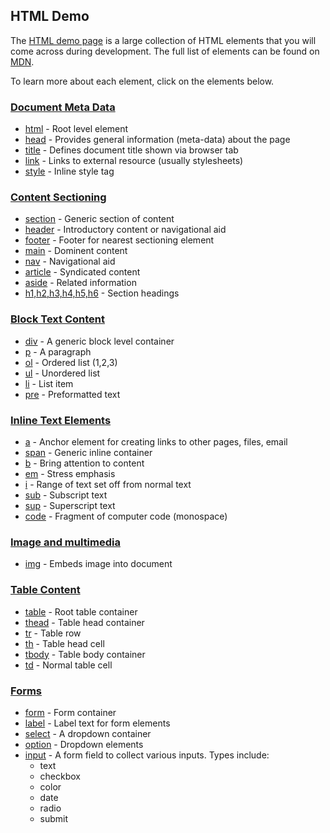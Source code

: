 ## HTML Demo

The [HTML demo page](http://localhost:8080/step1-00/html-demo/html-demo.html) is a large collection of HTML elements that you will come across during development. The full list of elements can be found on [MDN](https://developer.mozilla.org/en-US/docs/Web/HTML/Element).

To learn more about each element, click on the elements below.

### [Document Meta Data](https://developer.mozilla.org/en-US/docs/Web/HTML/Element#Document_metadata)

- [html](https://developer.mozilla.org/en-US/docs/Web/HTML/Element/html) - Root level element
- [head](https://developer.mozilla.org/en-US/docs/Web/HTML/Element/head) - Provides general information (meta-data) about the page
- [title](https://developer.mozilla.org/en-US/docs/Web/HTML/Element/title) - Defines document title shown via browser tab
- [link](https://developer.mozilla.org/en-US/docs/Web/HTML/Element/link) - Links to external resource (usually stylesheets)
- [style](https://developer.mozilla.org/en-US/docs/Web/HTML/Element/style) - Inline style tag

### [Content Sectioning](https://developer.mozilla.org/en-US/docs/Web/HTML/Element#Content_sectioning)

- [section](https://developer.mozilla.org/en-US/docs/Web/HTML/Element/section) - Generic section of content
- [header](https://developer.mozilla.org/en-US/docs/Web/HTML/Element/header) - Introductory content or navigational aid
- [footer](https://developer.mozilla.org/en-US/docs/Web/HTML/Element/footer) - Footer for nearest sectioning element
- [main](https://developer.mozilla.org/en-US/docs/Web/HTML/Element/main) - Dominent content
- [nav](https://developer.mozilla.org/en-US/docs/Web/HTML/Element/nav) - Navigational aid
- [article](https://developer.mozilla.org/en-US/docs/Web/HTML/Element/article) - Syndicated content
- [aside](https://developer.mozilla.org/en-US/docs/Web/HTML/Element/aside) - Related information
- [h1,h2,h3,h4,h5,h6](https://developer.mozilla.org/en-US/docs/Web/HTML/Element/Heading_Elements) - Section headings

### [Block Text Content](https://developer.mozilla.org/en-US/docs/Web/HTML/Element#Text_content)

- [div](https://developer.mozilla.org/en-US/docs/Web/HTML/Element/div) - A generic block level container
- [p](https://developer.mozilla.org/en-US/docs/Web/HTML/Element/p) - A paragraph
- [ol](https://developer.mozilla.org/en-US/docs/Web/HTML/Element/ol) - Ordered list (1,2,3)
- [ul](https://developer.mozilla.org/en-US/docs/Web/HTML/Element/ul) - Unordered list
- [li](https://developer.mozilla.org/en-US/docs/Web/HTML/Element/li) - List item
- [pre](https://developer.mozilla.org/en-US/docs/Web/HTML/Element/pre) - Preformatted text

### [Inline Text Elements](https://developer.mozilla.org/en-US/docs/Web/HTML/Element#Inline_text_semantics)

- [a](https://developer.mozilla.org/en-US/docs/Web/HTML/Element/a) - Anchor element for creating links to other pages, files, email
- [span](https://developer.mozilla.org/en-US/docs/Web/HTML/Element/span) - Generic inline container
- [b](https://developer.mozilla.org/en-US/docs/Web/HTML/Element/b) - Bring attention to content
- [em](https://developer.mozilla.org/en-US/docs/Web/HTML/Element/em) - Stress emphasis
- [i](https://developer.mozilla.org/en-US/docs/Web/HTML/Element/i) - Range of text set off from normal text
- [sub](https://developer.mozilla.org/en-US/docs/Web/HTML/Element/sub) - Subscript text
- [sup](https://developer.mozilla.org/en-US/docs/Web/HTML/Element/sup) - Superscript text
- [code](https://developer.mozilla.org/en-US/docs/Web/HTML/Element/code) - Fragment of computer code (monospace)

### [Image and multimedia](https://developer.mozilla.org/en-US/docs/Web/HTML/Element#Inline_text_semantics)

- [img](https://developer.mozilla.org/en-US/docs/Web/HTML/Element/img) - Embeds image into document

### [Table Content](https://developer.mozilla.org/en-US/docs/Web/HTML/Element#Table_content)

- [table](https://developer.mozilla.org/en-US/docs/Web/HTML/Element/table) - Root table container
- [thead](https://developer.mozilla.org/en-US/docs/Web/HTML/Element/thead) - Table head container
- [tr](https://developer.mozilla.org/en-US/docs/Web/HTML/Element/tr) - Table row
- [th](https://developer.mozilla.org/en-US/docs/Web/HTML/Element/th) - Table head cell
- [tbody](https://developer.mozilla.org/en-US/docs/Web/HTML/Element/tbody) - Table body container
- [td](https://developer.mozilla.org/en-US/docs/Web/HTML/Element/td) - Normal table cell

### [Forms](https://developer.mozilla.org/en-US/docs/Web/HTML/Element#Forms)

- [form](https://developer.mozilla.org/en-US/docs/Web/HTML/Element/form) - Form container
- [label](https://developer.mozilla.org/en-US/docs/Web/HTML/Element/label) - Label text for form elements
- [select](https://developer.mozilla.org/en-US/docs/Web/HTML/Element/select) - A dropdown container
- [option](https://developer.mozilla.org/en-US/docs/Web/HTML/Element/option) - Dropdown elements
- [input](https://developer.mozilla.org/en-US/docs/Web/HTML/Element/input) - A form field to collect various inputs. Types include:
  - text
  - checkbox
  - color
  - date
  - radio
  - submit
